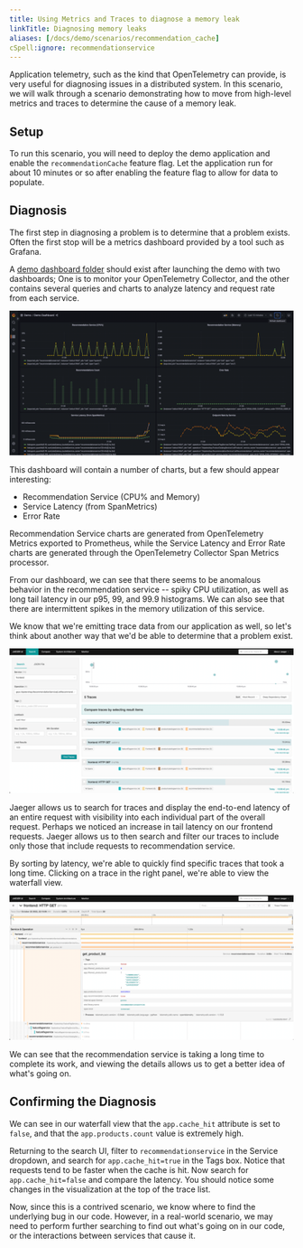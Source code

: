```yaml
---
title: Using Metrics and Traces to diagnose a memory leak
linkTitle: Diagnosing memory leaks
aliases: [/docs/demo/scenarios/recommendation_cache]
cSpell:ignore: recommendationservice
---
```


Application telemetry, such as the kind that OpenTelemetry can provide, is very
useful for diagnosing issues in a distributed system. In this scenario, we will
walk through a scenario demonstrating how to move from high-level metrics and
traces to determine the cause of a memory leak.

## Setup

To run this scenario, you will need to deploy the demo application and enable
the `recommendationCache` feature flag. Let the application run for about 10
minutes or so after enabling the feature flag to allow for data to populate.

## Diagnosis

The first step in diagnosing a problem is to determine that a problem exists.
Often the first stop will be a metrics dashboard provided by a tool such as
Grafana.

A [demo dashboard folder](http://localhost:8080/grafana/dashboards) should exist
after launching the demo with two dashboards; One is to monitor your
OpenTelemetry Collector, and the other contains several queries and charts to
analyze latency and request rate from each service.

![Grafana dashboard](grafana-dashboard.png)

This dashboard will contain a number of charts, but a few should appear
interesting:

- Recommendation Service (CPU% and Memory)
- Service Latency (from SpanMetrics)
- Error Rate

Recommendation Service charts are generated from OpenTelemetry Metrics exported
to Prometheus, while the Service Latency and Error Rate charts are generated
through the OpenTelemetry Collector Span Metrics processor.

From our dashboard, we can see that there seems to be anomalous behavior in the
recommendation service -- spiky CPU utilization, as well as long tail latency in
our p95, 99, and 99.9 histograms. We can also see that there are intermittent
spikes in the memory utilization of this service.

We know that we're emitting trace data from our application as well, so let's
think about another way that we'd be able to determine that a problem exist.

![Jaeger](jaeger.png)

Jaeger allows us to search for traces and display the end-to-end latency of an
entire request with visibility into each individual part of the overall request.
Perhaps we noticed an increase in tail latency on our frontend requests. Jaeger
allows us to then search and filter our traces to include only those that
include requests to recommendation service.

By sorting by latency, we're able to quickly find specific traces that took a
long time. Clicking on a trace in the right panel, we're able to view the
waterfall view.

![Jaeger waterfall](jaeger-waterfall.png)

We can see that the recommendation service is taking a long time to complete its
work, and viewing the details allows us to get a better idea of what's going on.

## Confirming the Diagnosis

We can see in our waterfall view that the `app.cache_hit` attribute is set to
`false`, and that the `app.products.count` value is extremely high.

Returning to the search UI, filter to `recommendationservice` in the Service
dropdown, and search for `app.cache_hit=true` in the Tags box. Notice that
requests tend to be faster when the cache is hit. Now search for
`app.cache_hit=false` and compare the latency. You should notice some changes in
the visualization at the top of the trace list.

Now, since this is a contrived scenario, we know where to find the underlying
bug in our code. However, in a real-world scenario, we may need to perform
further searching to find out what's going on in our code, or the interactions
between services that cause it.
